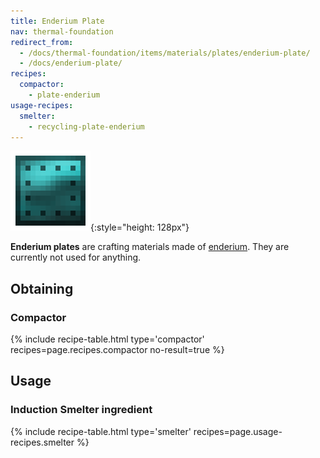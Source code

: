 ```yaml
---
title: Enderium Plate
nav: thermal-foundation
redirect_from:
  - /docs/thermal-foundation/items/materials/plates/enderium-plate/
  - /docs/enderium-plate/
recipes:
  compactor:
    - plate-enderium
usage-recipes:
  smelter:
    - recycling-plate-enderium
---
```


![Enderium plate](/assets/images/thermal-foundation/plate-enderium.png){:style="height: 128px"}


**Enderium plates** are crafting materials made of
[enderium](/docs/thermal-foundation/enderium-ingot/). They are currently not used for anything.


Obtaining
---------

### Compactor
{% include recipe-table.html type='compactor' recipes=page.recipes.compactor no-result=true %}


Usage
-----

### Induction Smelter ingredient
{% include recipe-table.html type='smelter' recipes=page.usage-recipes.smelter %}
